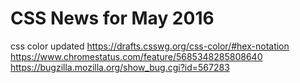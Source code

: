 # CSS News for May 2016

css color updated
https://drafts.csswg.org/css-color/#hex-notation
https://www.chromestatus.com/feature/5685348285808640
https://bugzilla.mozilla.org/show_bug.cgi?id=567283
